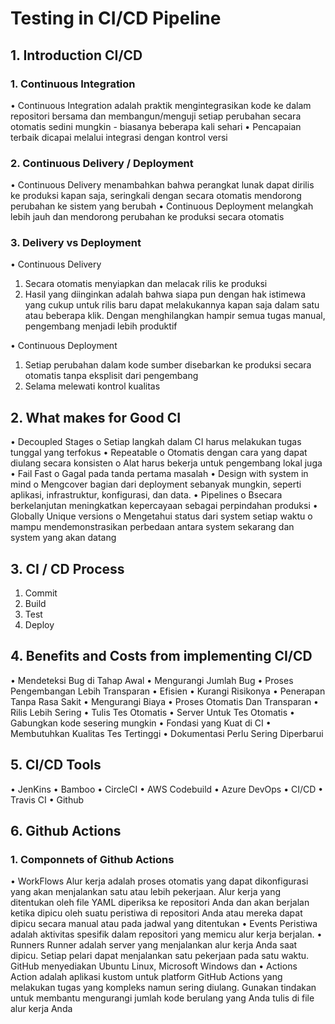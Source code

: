 # Testing in CI/CD Pipeline

## 1. Introduction CI/CD
### 1. Continuous Integration
•	Continuous Integration adalah praktik mengintegrasikan kode ke dalam repositori bersama dan membangun/menguji setiap perubahan secara otomatis sedini mungkin - biasanya beberapa kali sehari
•	Pencapaian terbaik dicapai melalui integrasi dengan kontrol versi

### 2. Continuous Delivery / Deployment
•	Continuous Delivery menambahkan bahwa perangkat lunak dapat dirilis ke produksi kapan saja, seringkali dengan secara otomatis mendorong perubahan ke sistem yang berubah
•	Continuous Deployment melangkah lebih jauh dan mendorong perubahan ke produksi secara otomatis

### 3. Delivery vs Deployment
•	Continuous Delivery
1.	Secara otomatis menyiapkan dan melacak rilis ke produksi
2.	Hasil yang diinginkan adalah bahwa siapa pun dengan hak istimewa yang cukup untuk rilis baru dapat melakukannya kapan saja dalam satu atau beberapa klik. Dengan menghilangkan hampir semua tugas manual, pengembang menjadi lebih produktif

•	Continuous Deployment
1.	Setiap perubahan dalam kode sumber disebarkan ke produksi secara otomatis tanpa eksplisit dari pengembang
2.	Selama melewati kontrol kualitas

## 2. What makes for Good CI
•	Decoupled Stages
o	Setiap langkah dalam CI harus melakukan tugas tunggal yang terfokus
•	Repeatable
o	Otomatis dengan cara yang dapat diulang secara konsisten
o	Alat harus bekerja untuk pengembang lokal juga
•	Fail Fast
o	Gagal pada tanda pertama masalah
•	Design with system in mind
o	Mengcover bagian dari deployment sebanyak mungkin, seperti aplikasi, infrastruktur, konfigurasi, dan data.
•	Pipelines
o	Bsecara berkelanjutan meningkatkan kepercayaan sebagai perpindahan produksi
•	Globally Unique versions
o	Mengetahui status dari system setiap waktu
o	mampu mendemonstrasikan perbedaan antara system sekarang dan system yang akan datang

## 3. CI / CD Process
1.	Commit
2.	Build
3.	Test
4.	Deploy

## 4. Benefits and Costs from implementing CI/CD
•	Mendeteksi Bug di Tahap Awal
•	Mengurangi Jumlah Bug
•	Proses Pengembangan Lebih Transparan
•	Efisien
•	Kurangi Risikonya
•	Penerapan Tanpa Rasa Sakit
•	Mengurangi Biaya
•	Proses Otomatis Dan Transparan
•	Rilis Lebih Sering
•	Tulis Tes Otomatis
•	Server Untuk Tes Otomatis
•	Gabungkan kode sesering mungkin
•	Fondasi yang Kuat di CI
•	Membutuhkan Kualitas Tes Tertinggi
•	Dokumentasi Perlu Sering Diperbarui

## 5. CI/CD Tools
•	JenKins
•	Bamboo
•	CircleCI
•	AWS Codebuild
•	Azure DevOps
•	CI/CD
•	Travis CI
•	Github

## 6. Github Actions
### 1. Componnets of Github Actions
•	WorkFlows
Alur kerja adalah proses otomatis yang dapat dikonfigurasi yang akan menjalankan satu atau lebih pekerjaan. Alur kerja yang ditentukan oleh file YAML diperiksa ke repositori Anda dan akan berjalan ketika dipicu oleh suatu peristiwa di repositori Anda atau mereka dapat dipicu secara manual atau pada jadwal yang ditentukan
•	Events
Peristiwa adalah aktivitas spesifik dalam repositori yang memicu alur kerja berjalan.
•	Runners
Runner adalah server yang menjalankan alur kerja Anda saat dipicu. Setiap pelari dapat menjalankan satu pekerjaan pada satu waktu. GitHub menyediakan Ubuntu Linux, Microsoft Windows dan
•	Actions
Action adalah aplikasi kustom untuk platform GitHub Actions yang melakukan tugas yang kompleks namun sering diulang. Gunakan tindakan untuk membantu mengurangi jumlah kode berulang yang Anda tulis di file alur kerja Anda